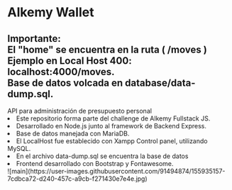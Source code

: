 # Alkemy Wallet
<h2> Importante: <br> El "home" se encuentra en la ruta ( /moves ) <br>
Ejemplo en Local Host 400: localhost:4000/moves.  <br>
Base de datos volcada en database/data-dump.sql. </h2>

<div> API para administración de presupuesto personal
  <li> Este repositorio forma parte del challenge de Alkemy Fullstack JS. </li>
  <li> Desarrollado en Node.js junto al framework de Backend Express. </li>
  <li> Base de datos manejada con MariaDB. </li>
  <li> El LocalHost fue establecido con Xampp Control panel, utilizando MySQL. </li>
  <li> En el archivo data-dump.sql se encuentra la base de datos</li>
  <li> Frontend desarrollado con Bootstrap y Fontawesome. </li>
 </div>
 
 <div> 
![main](https://user-images.githubusercontent.com/91494874/155935157-7cdbca72-d240-457c-a9cb-f271430e7e4e.jpg)
</div>

